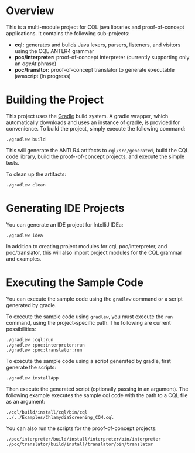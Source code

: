 # Overview

This is a multi-module project for CQL java libraries and proof-of-concept applications.
It contains the following sub-projects:

* **cql:** generates and builds Java lexers, parsers, listeners, and visitors using the CQL ANTLR4 grammar
* **poc/interpreter:** proof-of-concept interpreter (currently supporting only an _ageAt_ phrase)
* **poc/transltor:** proof-of-concept translator to generate executable javascript (in progress)

# Building the Project

This project uses the [Gradle](http://www.gradle.org/) build system.  A gradle wrapper, which automatically downloads
and uses an instance of gradle, is provided for convenience.  To build the project, simply execute the following
command:

    ./gradlew build

This will generate the ANTLR4 artifacts to `cql/src/generated`, build the CQL code library, build the 
proof--of-concept projects, and execute the simple tests.

To clean up the artifacts:

    ./gradlew clean

# Generating IDE Projects

You can generate an IDE project for IntelliJ IDEa:

    ./gradlew idea

In addition to creating project modules for cql, poc/interpreter, and poc/translator, this will also import
project modules for the CQL grammar and examples.

# Executing the Sample Code

You can execute the sample code using the `gradlew` command or a script generated by gradle.

To execute the sample code using `gradlew`, you must execute the `run` command, using the project-specific 
path.  The following are current possibilities:

    ./gradlew :cql:run
    ./gradlew :poc:interpreter:run
    ./gradlew :poc:translator:run

To execute the sample code using a script generated by gradle, first generate the scripts:

    ./gradlew installApp

Then execute the generated script (optionally passing in an argument).  The following example executes
the sample cql code with the path to a CQL file as an argument:

    ./cql/build/install/cql/bin/cql ../../Examples/ChlamydiaScreening_CQM.cql

You can also run the scripts for the proof-of-concept projects:

    ./poc/interpreter/build/install/interpreter/bin/interpreter
    ./poc/translator/build/install/translator/bin/translator